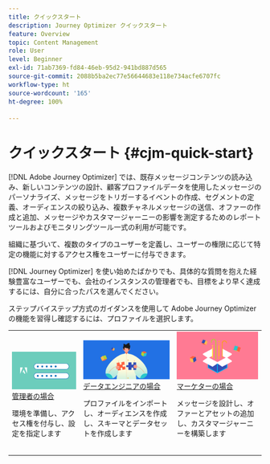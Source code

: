 ```yaml
---
title: クイックスタート
description: Journey Optimizer クイックスタート
feature: Overview
topic: Content Management
role: User
level: Beginner
exl-id: 71ab7369-fd84-46eb-95d2-941bd887d565
source-git-commit: 2088b5ba2ec77e56644683e118e734acfe6707fc
workflow-type: ht
source-wordcount: '165'
ht-degree: 100%

---
```


# クイックスタート {#cjm-quick-start}

[!DNL Adobe Journey Optimizer] では、既存メッセージコンテンツの読み込み、新しいコンテンツの設計、顧客プロファイルデータを使用したメッセージのパーソナライズ、メッセージをトリガーするイベントの作成、セグメントの定義、オーディエンスの絞り込み、複数チャネルメッセージの送信、オファーの作成と追加、メッセージやカスタマージャーニーの影響を測定するためのレポートツールおよびモニタリングツール一式の利用が可能です。


組織に基づいて、複数のタイプのユーザーを定義し、ユーザーの権限に応じて特定の機能に対するアクセス権をユーザーに付与できます。

[!DNL Journey Optimizer] を使い始めたばかりでも、具体的な質問を抱えた経験豊富なユーザーでも、会社のインスタンスの管理者でも、目標をより早く達成するには、自分に合ったパスを選んでください。

ステップバイステップ方式のガイダンスを使用して Adobe Journey Optimizer の機能を習得し確認するには、プロファイルを選択します。

<table>
<tr>
  <td valign="bottom">
    <a href="path/administrator.md">
      <img alt="管理者" src="path/assets/do-not-localize/user-2.png" />
    </a>
    <div>
    <a href="path/administrator.md">管理者の場合</a>
     <p>環境を準備し、アクセス権を付与し、設定を指定します
    <p>
    </div>
    <br>
  </td>
  <td valign="bottom">
    <a href="path/data-engineer.md">
      <img alt="データエンジニア" src="path/assets/do-not-localize/user-1.png"/>
    </a>
    <div>
    <a href="path/data-engineer.md">データエンジニアの場合</a>
     <p>プロファイルをインポートし、オーディエンスを作成し、スキーマとデータセットを作成します
    <p>
    </div>
    <br>
  </td>
  <td valign="bottom">
      <a href="path/marketer.md">
       <img alt="マーケター" src="path/assets/do-not-localize/user-3.png" />
       </a>
    <div><a href="path/marketer.md">マーケターの場合</a>
     <p>メッセージを設計し、オファーとアセットの追加し、カスタマージャーニーを構築します
    <p>
    </div>
    <br>
  </td>
    <!--td valign="bottom">
    <a href="path/developer.md">
      <img alt="Developer" src="../using/assets/do-not-localize/user-2.png" />
    </a>
    <div>
    <a href="path/developer.md">I am a Developer</a>
     <p>Integrate your mobile apps, use Journey Optimizer APIs
    <p>
    </div>
    <br>
  </td-->
</tr>
</table>
